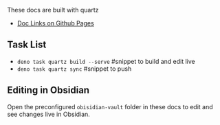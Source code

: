 These docs are built with quartz

- [Doc Links on Github Pages](https://catacgc.github.io/tree-search-docs/)

## Task List
- `deno task quartz build --serve` #snippet to build and edit live
- `deno task quartz sync` #snippet to push

## Editing in Obsidian

Open the preconfigured `obisidian-vault` folder in these docs to edit and see changes live in Obsidian.
